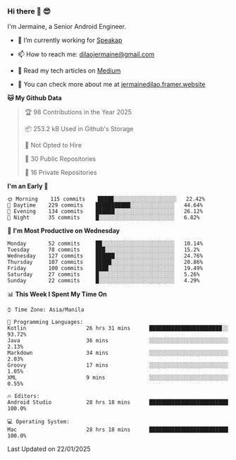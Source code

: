 ### Hi there 👋 😎
I'm Jermaine, a Senior Android Engineer.

- 🔭 I’m currently working for [Speakap](https://www.speakap.com/)

- 📫 How to reach me: dilaojermaine@gmail.com

- 📖 Read my tech articles on [Medium](https://jermainedilao.medium.com/)

- 👀 You can check more about me at [jermainedilao.framer.website](https://jermainedilao.framer.website)

<!--
**jermainedilao/jermainedilao** is a ✨ _special_ ✨ repository because its `README.md` (this file) appears on your GitHub profile.

Here are some ideas to get you started:

- 🔭 I’m currently working on ...
- 🌱 I’m currently learning ...
- 👯 I’m looking to collaborate on ...
- 🤔 I’m looking for help with ...
- 💬 Ask me about ...
- 📫 How to reach me: ...
- 😄 Pronouns: ...
- ⚡ Fun fact: ...
-->

<!--START_SECTION:waka-->
**🐱 My Github Data** 

> 🏆 98 Contributions in the Year 2025
 > 
> 📦 253.2 kB Used in Github's Storage 
 > 
> 🚫 Not Opted to Hire
 > 
> 📜 30 Public Repositories 
 > 
> 🔑 16 Private Repositories  
 > 
**I'm an Early 🐤** 

```text
🌞 Morning    115 commits    █████░░░░░░░░░░░░░░░░░░░░   22.42% 
🌆 Daytime    229 commits    ███████████░░░░░░░░░░░░░░   44.64% 
🌃 Evening    134 commits    ██████░░░░░░░░░░░░░░░░░░░   26.12% 
🌙 Night      35 commits     █░░░░░░░░░░░░░░░░░░░░░░░░   6.82%

```
📅 **I'm Most Productive on Wednesday** 

```text
Monday       52 commits     ██░░░░░░░░░░░░░░░░░░░░░░░   10.14% 
Tuesday      78 commits     ███░░░░░░░░░░░░░░░░░░░░░░   15.2% 
Wednesday    127 commits    ██████░░░░░░░░░░░░░░░░░░░   24.76% 
Thursday     107 commits    █████░░░░░░░░░░░░░░░░░░░░   20.86% 
Friday       100 commits    ████░░░░░░░░░░░░░░░░░░░░░   19.49% 
Saturday     27 commits     █░░░░░░░░░░░░░░░░░░░░░░░░   5.26% 
Sunday       22 commits     █░░░░░░░░░░░░░░░░░░░░░░░░   4.29%

```


📊 **This Week I Spent My Time On** 

```text
⌚︎ Time Zone: Asia/Manila

💬 Programming Languages: 
Kotlin                   26 hrs 31 mins      ███████████████████████░░   93.72% 
Java                     36 mins             ░░░░░░░░░░░░░░░░░░░░░░░░░   2.13% 
Markdown                 34 mins             ░░░░░░░░░░░░░░░░░░░░░░░░░   2.03% 
Groovy                   17 mins             ░░░░░░░░░░░░░░░░░░░░░░░░░   1.05% 
XML                      9 mins              ░░░░░░░░░░░░░░░░░░░░░░░░░   0.55%

🔥 Editors: 
Android Studio           28 hrs 18 mins      █████████████████████████   100.0%

💻 Operating System: 
Mac                      28 hrs 18 mins      █████████████████████████   100.0%

```


 Last Updated on 22/01/2025
<!--END_SECTION:waka-->

